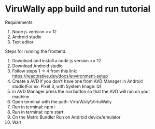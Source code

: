 # ViruWally app build and run tutorial

Requirements

1. Node js verision >= 12
2. Android studio
3. Text editor

Steps for running the frontend:

1. Download and install a node js version >= 12
2. Download Android studio
3. Follow steps 1 -> 4 from this link: https://reactnative.dev/docs/environment-setup
4. Create a AVD if you don't have one from AVD Manager in Android studio(For ex: Pixel 3, with System Image: Q)
5. In AVD Manager press the run button so that the AVD will run on your machine
6. Open terminal with the path: VirtuWally\VirtuWally
7. Run in terminal: npm i
8. Run in terminal: npm start
9. On the Metro Bundler Run on Android device/emulator
10. Wait
